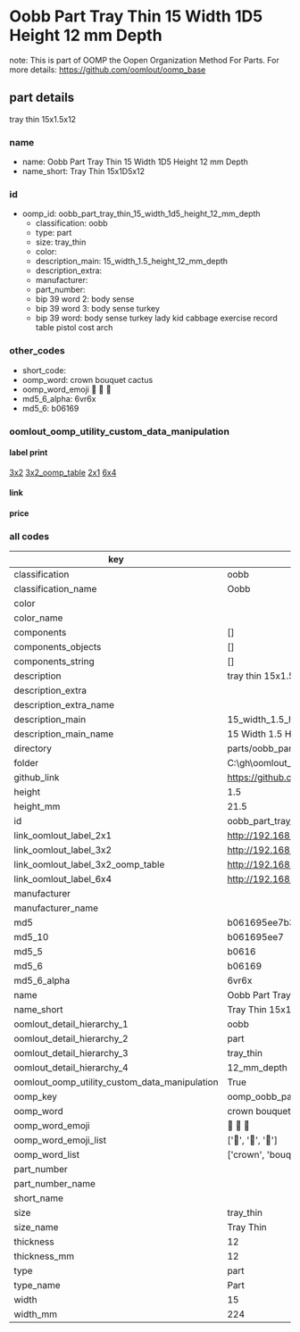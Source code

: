 # Oobb Part Tray Thin 15 Width 1D5 Height 12 mm Depth  

note: This is part of OOMP the Oopen Organization Method For Parts. For more details: https://github.com/oomlout/oomp_base

##  part details
  



tray thin 15x1.5x12



### name
* name: Oobb Part Tray Thin 15 Width 1D5 Height 12 mm Depth
* name_short: Tray Thin 15x1D5x12 
### id
* oomp_id: oobb_part_tray_thin_15_width_1d5_height_12_mm_depth
  * classification: oobb
  * type: part
  * size: tray_thin
  * color: 
  * description_main: 15_width_1.5_height_12_mm_depth
  * description_extra: 
  * manufacturer: 
  * part_number: 
  * bip 39 word 2: body sense
  * bip 39 word 3: body sense turkey
  * bip 39 word: body sense turkey lady kid cabbage exercise record table pistol cost arch

### other_codes
* short_code: 
* oomp_word: crown bouquet cactus
* oomp_word_emoji :crown: :bouquet: :cactus:
* md5_6_alpha: 6vr6x
* md5_6: b06169






### oomlout_oomp_utility_custom_data_manipulation
#### label print
[3x2](http://192.168.1.245:1112/?label=oomp%206vr6x)
[3x2_oomp_table](http://192.168.1.108:1112/?label=oomp%206vr6x)
[2x1](http://192.168.1.242:1112/?label=oomp%206vr6x)
[6x4](http://192.168.1.55:1112/?label=oomp%206vr6x)    

#### link

                              

#### price







### all codes 
| key | value |  
| --- | --- |  
| classification | oobb |  
| classification_name | Oobb |  
| color |  |  
| color_name |  |  
| components | [] |  
| components_objects | [] |  
| components_string | [] |  
| description | tray thin 15x1.5x12 |  
| description_extra |  |  
| description_extra_name |  |  
| description_main | 15_width_1.5_height_12_mm_depth |  
| description_main_name | 15 Width 1.5 Height 12 mm Depth |  
| directory | parts/oobb_part_tray_thin_15_width_1d5_height_12_mm_depth |  
| folder | C:\gh\oomlout_oobb_version_4_generated_parts\parts\oobb_part_tray_thin_15_width_1d5_height_12_mm_depth |  
| github_link | https://github.com/oomlout/oomlout_oomp_part_src/tree/main/parts/oobb_part_tray_thin_15_width_1d5_height_12_mm_depth |  
| height | 1.5 |  
| height_mm | 21.5 |  
| id | oobb_part_tray_thin_15_width_1d5_height_12_mm_depth |  
| link_oomlout_label_2x1 | http://192.168.1.242:1112/?label=oomp%206vr6x |  
| link_oomlout_label_3x2 | http://192.168.1.245:1112/?label=oomp%206vr6x |  
| link_oomlout_label_3x2_oomp_table | http://192.168.1.108:1112/?label=oomp%206vr6x |  
| link_oomlout_label_6x4 | http://192.168.1.55:1112/?label=oomp%206vr6x |  
| manufacturer |  |  
| manufacturer_name |  |  
| md5 | b061695ee7b3c9e87ebd27c9d570f0c7 |  
| md5_10 | b061695ee7 |  
| md5_5 | b0616 |  
| md5_6 | b06169 |  
| md5_6_alpha | 6vr6x |  
| name | Oobb Part Tray Thin 15 Width 1D5 Height 12 mm Depth |  
| name_short | Tray Thin 15x1D5x12  |  
| oomlout_detail_hierarchy_1 | oobb |  
| oomlout_detail_hierarchy_2 | part |  
| oomlout_detail_hierarchy_3 | tray_thin |  
| oomlout_detail_hierarchy_4 | 12_mm_depth |  
| oomlout_oomp_utility_custom_data_manipulation | True |  
| oomp_key | oomp_oobb_part_tray_thin_15_width_1d5_height_12_mm_depth |  
| oomp_word | crown bouquet cactus |  
| oomp_word_emoji | :crown: :bouquet: :cactus: |  
| oomp_word_emoji_list | [':crown:', ':bouquet:', ':cactus:'] |  
| oomp_word_list | ['crown', 'bouquet', 'cactus'] |  
| part_number |  |  
| part_number_name |  |  
| short_name |  |  
| size | tray_thin |  
| size_name | Tray Thin |  
| thickness | 12 |  
| thickness_mm | 12 |  
| type | part |  
| type_name | Part |  
| width | 15 |  
| width_mm | 224 |  
